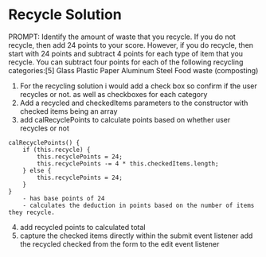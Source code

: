 # Recycle Solution

PROMPT: Identify the amount of waste that you recycle. If you do not recycle, then add 24 points to your score. However, if you do recycle, then start with 24 points and subtract 4 points for each type of item that you recycle. You can subtract four points for each of the following recycling categories:[5]
Glass
Plastic
Paper
Aluminum
Steel
Food waste (composting)

1. For the recycling solution i would add a check box so confirm if the user recycles or not. as well as checkboxes for each category
2. Add a recycled and checkedItems parameters to the constructor with checked items being an array
3. add calRecyclePoints to calculate points based on whether user recycles or not

```
calRecyclePoints() {
    if (this.recycle) {
        this.recyclePoints = 24;
        this.recyclePoints -= 4 * this.checkedItems.length;
    } else {
        this.recyclePoints = 24;
    }
}
    - has base points of 24
    - calculates the deduction in points based on the number of items they recycle.
```

4. add recycled points to calculated total
5. capture the checked items directly within the submit event listener
add the recycled checked from the form to the edit event listener
